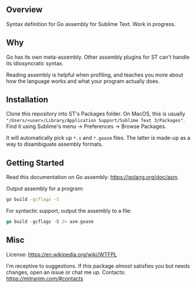 ## Overview

Syntax definition for Go assembly for Sublime Text. Work in progress.

## Why

Go has its own meta-assembly. Other assembly plugins for ST can't handle its idiosyncratic syntax.

Reading assembly is helpful when profiling, and teaches you more about how the language works and what your program actually does.

## Installation

Clone this repository into ST's Packages folder. On MacOS, this is usually `"/Users/<user>/Library/Application Support/Sublime Text 3/Packages"`. Find it using Sublime's menu → Preferences → Browse Packages.

It will automatically pick up `*.s` and `*.goasm` files. The latter is made-up as a way to disambiguate assembly formats.

## Getting Started

Read this documentation on Go assembly: https://golang.org/doc/asm.

Output assembly for a program:

```sh
go build -gcflags -S
```

For syntactic support, output the assembly to a file:

```go
go build -gcflags -S 2> asm.goasm
```

## Misc

License: https://en.wikipedia.org/wiki/WTFPL

I'm receptive to suggestions. If this package _almost_ satisfies you but needs changes, open an issue or chat me up. Contacts: https://mitranim.com/#contacts
